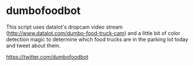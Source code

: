 dumbofoodbot
============

This script uses datalot's dropcam video stream (http://www.datalot.com/dumbo-food-truck-cam) and a little bit of color detection magic to determine which food trucks are in the parking lot today and tweet about them.

https://twitter.com/dumbofoodbot

